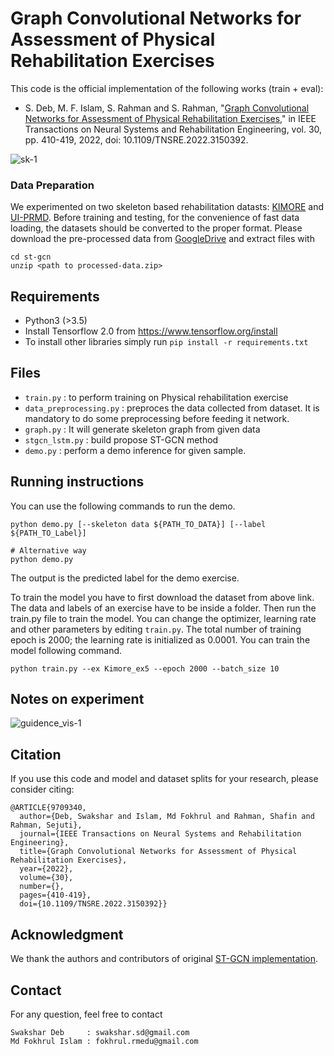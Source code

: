 # Graph Convolutional Networks for Assessment of Physical Rehabilitation Exercises

This code is the official implementation of the following works (train + eval):
* S. Deb, M. F. Islam, S. Rahman and S. Rahman, "[Graph Convolutional Networks for Assessment of Physical Rehabilitation Exercises](https://ieeexplore.ieee.org/stamp/stamp.jsp?tp=&arnumber=9709340)," in IEEE Transactions on Neural Systems and Rehabilitation Engineering, vol. 30, pp. 410-419, 2022, doi: 10.1109/TNSRE.2022.3150392.

![sk-1](https://user-images.githubusercontent.com/55605296/154412915-6039717f-1070-400e-a8df-e20c3e751195.png)

### Data Preparation

We experimented on two skeleton based rehabilitation datasts: [KIMORE](https://vrai.dii.univpm.it/content/kimore-dataset) and [UI-PRMD](https://webpages.uidaho.edu/ui-prmd/).
Before training and testing, for the convenience of fast data loading,
the datasets should be converted to the proper format.
Please download the pre-processed data from
[GoogleDrive]()
and extract files with
```
cd st-gcn
unzip <path to processed-data.zip>
```

## Requirements

- Python3 (>3.5)
- Install Tensorflow 2.0 from https://www.tensorflow.org/install
- To install other libraries simply run `pip install -r requirements.txt`

## Files
* `train.py` : to perform training on Physical rehabilitation exercise
* `data_preprocessing.py` : preproces the data collected from dataset. It is mandatory to do some preprocessing before feeding it network.
* `graph.py` : It will generate skeleton graph from given data
* `stgcn_lstm.py` : build propose ST-GCN method 
* `demo.py` : perform a demo inference for given sample.


## Running instructions
You can use the following commands to run the demo.

```shell
python demo.py [--skeleton data ${PATH_TO_DATA}] [--label ${PATH_TO_Label}]

# Alternative way
python demo.py
```
The output is the predicted label for the demo exercise.

<!--## Dataset

We used the [KIMORE](https://vrai.dii.univpm.it/content/kimore-dataset) dataset, and [UI-PRMD](https://webpages.uidaho.edu/ui-prmd/):</br>
-->

To train the model you have to first download the dataset from above link. The data and labels of an exercise have to be inside a folder. Then run the train.py file to train the model. You can change the optimizer, learning rate and other parameters by editing `train.py`. The total number of training epoch is 2000; the learning rate is initialized as 0.0001.
You can train the model following command.
```shell
python train.py --ex Kimore_ex5 --epoch 2000 --batch_size 10
```

## Notes on experiment

![guidence_vis-1](https://user-images.githubusercontent.com/55605296/155735706-fbe9291f-b438-45bc-ad84-63f4b826cb00.jpg)

## Citation
If you use this code and model and dataset splits for your research, please consider citing:

```
@ARTICLE{9709340,
  author={Deb, Swakshar and Islam, Md Fokhrul and Rahman, Shafin and Rahman, Sejuti},
  journal={IEEE Transactions on Neural Systems and Rehabilitation Engineering}, 
  title={Graph Convolutional Networks for Assessment of Physical Rehabilitation Exercises}, 
  year={2022},
  volume={30},
  number={},
  pages={410-419},
  doi={10.1109/TNSRE.2022.3150392}}
  ```
## Acknowledgment
We thank the authors and contributors of original [ST-GCN implementation](https://github.com/fizyr/keras-retinanet).

## Contact
For any question, feel free to contact
```
Swakshar Deb     : swakshar.sd@gmail.com
Md Fokhrul Islam : fokhrul.rmedu@gmail.com
```
